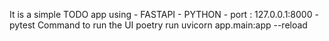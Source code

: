 It is a simple TODO app using 
    - FASTAPI 
    - PYTHON
    - port : 127.0.0.1:8000
    - pytest 
Command to run the UI
       poetry run uvicorn app.main:app --reload
